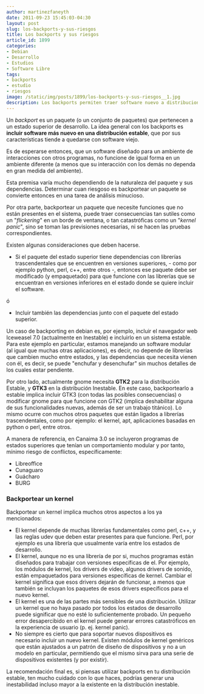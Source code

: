 ```yaml
---
author: martinezfaneyth
date: 2011-09-23 15:45:03-04:30
layout: post
slug: los-backports-y-sus-riesgos
title: Los backports y sus riesgos
article_id: 1899
categories:
- Debian
- Desarrollo
- Estudios
- Software Libre
tags:
- backports
- estudio
- riesgos
image: /static/img/posts/1899/los-backports-y-sus-riesgos__1.jpg
description: Los backports permiten traer software nuevo a distribuciones viejas, corriendo algunos riesgos.
---
```


Un _backport_ es un paquete (o un conjunto de paquetes) que pertenecen a un estado superior de desarrollo. La idea general con los backports es **incluir software más nuevo en una distribución estable**, que por sus características tiende a quedarse con software viejo.

Es de esperarse entonces, que un software diseñado para un ambiente de interacciones con otros programas, no funcione de igual forma en un ambiente diferente (a menos que su interacción con los demás no dependa en gran medida del ambiente).

Esta premisa varía mucho dependiendo de la naturaleza del paquete y sus dependencias. Determinar cuan riesgoso es backportear un paquete se convierte entonces en una tarea de análisis minucioso.

Por otra parte, backportear un paquete que necesite funciones que no están presentes en el sistema, puede traer consecuencias tan sutiles como un "_flickering_" en un borde de ventana, o tan catastróficas como un "_kernel panic_", sino se toman las previsiones necesarias, ni se hacen las pruebas correspondientes.

Existen algunas consideraciones que deben hacerse.

* Si el paquete del estado superior tiene dependencias con librerías trascendentales que se encuentren en versiones superiores, - como por ejemplo python, perl, c++, entre otros -, entonces ese paquete debe ser modificado (y empaquetado) para que funcione con las librerías que se encuentran en versiones inferiores en el estado donde se quiere incluir el software.

ó

* Incluir también las dependencias junto con el paquete del estado superior.

Un caso de backporting en debian es, por ejemplo, incluir el navegador web Iceweasel 7.0 (actualmente en Inestable) e incluirlo en un sistema estable. Para este ejemplo en particular, estamos manejando un software modular (al igual que muchas otras aplicaciones), es decir, no depende de librerías que cambien mucho entre estados, y las dependencias que necesita vienen con él, es decir, se puede "enchufar y desenchufar" sin muchos detalles de los cuales estar pendiente.

Por otro lado, actualmente gnome necesita **GTK2** para la distribución Estable, y **GTK3** en la distribución Inestable. En este caso, backportearlo a estable implica incluir GTK3 (con todas las posibles consecuencias) o modificar gnome para que funcione con GTK2 (implica deshabilitar alguna de sus funcionalidades nuevas, además de ser un trabajo titánico). Lo mismo ocurre con muchos otros paquetes que están ligados a librerías trascendentales, como por ejemplo: el kernel, apt, aplicaciones basadas en python o perl, entre otros.

A manera de referencia, en Canaima 3.0 se incluyeron programas de estados superiores que tenían un comportamiento modular y por tanto, mínimo riesgo de conflictos, específicamente:

* Libreoffice
* Cunaguaro
* Guácharo
* BURG

### Backportear un kernel

Backportear un kernel implica muchos otros aspectos a los ya mencionados:

* El kernel depende de muchas librerías fundamentales como perl, c++, y las reglas udev que deben estar presentes para que funcione. Perl, por ejemplo es una librería que usualmente varía entre los estados de desarrollo.
* El kernel, aunque no es una librería de por si, muchos programas están diseñados para trabajar con versiones específicas de el. Por ejemplo, los módulos de kernel, los drivers de video, algunos drivers de sonido, están empaquetados para versiones específicas de kernel. Cambiar el kernel significa que esos drivers dejarán de funcionar, a menos que también se incluyan los paquetes de esos drivers específicos para el nuevo kernel.
* El kernel es una de las partes más sensibles de una distribución. Utilizar un kernel que no haya pasado por todos los estados de desarrollo puede significar que no esté lo suficientemente probado. Un pequeño error desapercibido en el kernel puede generar errores catastróficos en la experiencia de usuario (p. ej. kernel panic).
* No siempre es cierto que para soportar nuevos dispositivos es necesario incluir un nuevo kernel. Existen módulos de kernel genéricos que están ajustados a un patrón de diseño de dispositivos y no a un modelo en particular, permitiendo que el mismo sirva para una serie de dispositivos existentes (y por existir).

La recomendación final es, si piensas utilizar backports en tu distribución estable, ten mucho cuidado con lo que haces, podrías generar una inestabilidad incluso mayor a la existente en la distribución inestable.

